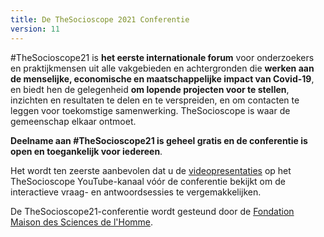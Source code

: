 ```yaml
---
title: De TheSocioscope 2021 Conferentie
version: 11
---
```


#TheSocioscope21 is **het eerste internationale forum** voor onderzoekers en praktijkmensen uit alle vakgebieden en achtergronden die **werken aan de menselijke, economische en maatschappelijke impact van Covid-19**, en biedt hen de gelegenheid **om lopende projecten voor te stellen**, inzichten en resultaten te delen en te verspreiden, en om contacten te leggen voor toekomstige samenwerking. TheSocioscope is waar de gemeenschap elkaar ontmoet.

**Deelname aan #TheSocioscope21 is geheel gratis en de conferentie is open en toegankelijk voor iedereen**.

Het wordt ten zeerste aanbevolen dat u de [videopresentaties](https://www.youtube.com/watch?v=EiZoWeCFmYc&list=PLLv_k1nsHewlD-pB7BCWsiQnNvb_NhPpO&index=2) op het TheSocioscope YouTube-kanaal vóór de conferentie bekijkt om de interactieve vraag- en antwoordsessies te vergemakkelijken.

De TheSocioscope21-conferentie wordt gesteund door de [Fondation Maison des Sciences de l'Homme](https://www.fmsh.fr/en).
